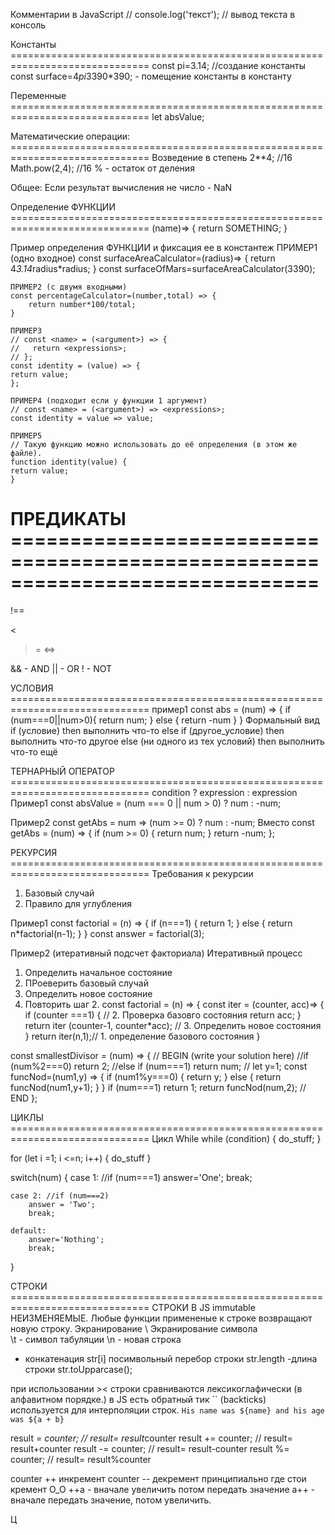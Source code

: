 Комментарии в JavaScript //
console.log('текст'); // вывод текста в консоль

Константы ==============================================================================
const pi=3.14; //создание константы 
const surface=4*pi*3390*390; - помещение константы в константу

Переменные ==============================================================================
let absValue;


Математические операции: ==============================================================================
    Возведение в степень 
2**4; //16 
Math.pow(2,4); //16
% - остаток от деления


Общее:
Если результат вычисления не число - NaN

Определение ФУНКЦИИ ==============================================================================
    (name)=> {
        return SOMETHING;
    }

Пример определения ФУНКЦИИ и фиксация ее в константеж
    ПРИМЕР1 (одно входное)
    const surfaceAreaCalculator=(radius)=> {
        return 4*3.14*radius*radius;
    }
    const surfaceOfMars=surfaceAreaCalculator(3390);
    
    ПРИМЕР2 (с двумя входными)
    const percentageCalculator=(number,total) => {
        return number*100/total;
    }

    ПРИМЕР3 
    // const <name> = (<argument>) => {
    //   return <expressions>;
    // };
    const identity = (value) => {
    return value;
    };

    ПРИМЕР4 (подходит если у функции 1 аргумент)
    // const <name> = (<argument>) => <expressions>;
    const identity = value => value;

    ПРИМЕР5 
    // Такую функцию можно использовать до её определения (в этом же файле).
    function identity(value) {
    return value;
    }

ПРЕДИКАТЫ ==============================================================================
===
!==
>
<
>=
<=>

&& - AND 
|| - OR
! - NOT

УСЛОВИЯ ==============================================================================
пример1
const abs = (num) => {
    if (num===0||num>0){
        return num;
    } else {
        return -num
    }
}
Формальный вид
if (условие) then
   выполнить что-то
else if (другое_условие) then
   выполнить что-то другое
else (ни одного из тех условий) then
   выполнить что-то ещё

ТЕРНАРНЫЙ ОПЕРАТОР ==============================================================================
condition ? expression : expression
Пример1
const absValue = (num === 0 || num > 0) ? num : -num;

Пример2
const getAbs = num => (num >= 0) ? num : -num; 
Вместо 
const getAbs = (num) => {
  if (num >= 0) {
    return num;
  }
  return -num;
};

РЕКУРСИЯ  ============================================================================== 
Требования к рекурсии
1. Базовый случай
2. Правило для углубления


Пример1
const factorial = (n) => {
    if (n===1) {
        return 1;
    }
    else {
        return n*factorial(n-1);
    }
}
const answer = factorial(3);

Пример2 (итеративный подсчет факториала)
Итеративный процесс
1. Определить начальное состояние
2. ПРоеверить базовый случай
3. Определить новое состояние
4. Повторить шаг 2.
const factorial = (n) => {
    const iter = (counter, acc)=> {
        if (counter ===1) { // 2. Проверка базовго состояния
            return acc;
        }
        return iter (counter-1, counter*acc); // 3. Определить новое состояния
    }
    return iter(n,1);// 1. определение базового состояния
}

const smallestDivisor = (num) => {
  // BEGIN (write your solution here)
  //if (num%2===0) return 2;
  //else if (num===1) return num;
 // let y=1;
  const funcNod=(num1,y) => {
    if (num1%y===0) {
      return y;
    } else {
      return funcNod(num1,y+1);
    }
  }
  if (num===1) return 1;
  return funcNod(num,2);
  // END
};

ЦИКЛЫ ============================================================================== 
Цикл While
while (condition) {
    do_stuff;
}

for (let i =1; i <=n; i++) {
    do_stuff
}

switch(num) {
    case 1: //if (num===1)
        answer='One';
        break;
    
    case 2: //if (num===2)
        answer = 'Two';
        break;
    
    default:
        answer='Nothing';
        break;
}

СТРОКИ ==============================================================================
СТРОКИ В JS immutable НЕИЗМЕНЯЕМЫЕ. Любые функции примененые к строке возвращают новую строку.
Экранирование 
\\ Экранирование символа \
\t - символ табуляции
\n - новая строка

+ конкатенация
str[i] посимвольный перебор строки 
str.length -длина строки
str.toUpparcase();

при использовании >< строки сравниваются лексикоглафически (в алфавитном порядке.)
в JS есть обратный тик `` (backticks) используется для интерполяции строк.
`His name was ${name} and his age was ${a + b}`

result *= counter; // result= result*counter
result += counter; // result= result+counter
result -= counter; // result= result-counter
result %= counter; // result= result%counter 

counter ++ инкремент
counter -- декремент
принципиально где стои кремент О_О 
++a - вначале увеличить потом передать значение 
a++ - вначале передать значение, потом увеличить.

Ц